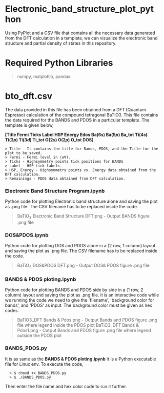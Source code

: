# Electronic_band_structure_plot_python
  Using PyPlot and a CSV file that contains all the necessary data generated from the DFT calculation in a template, we can visualize the electronic band structure and partial density of states in this repository.

# Required Python Libraries
  > numpy, matplotlib, pandas.

# bto_dft.csv
  The data provided in this file has been obtained from a DFT (Quantum Espresso) calculation  of the compound tetragonal BaTiO3.
  This file contains the data required for the BANDS and PDOS in a particular template. The template is given below,
  
**[Title	Fermi	Ticks	Label	HSP	Energy	Edos	Ba$(6s)$	Ba$(5p)$	Ba_tot	Ti$(4s)$	Ti$(3p)$	Ti$(3d)$	Ti_tot	O$(2s)$	O$(2p)$	O_tot	DOS]**

    > Title - It contains the title for Bands, PDOS, and the Title for the plot to be saved.
    > Fermi - Fermi level in (eV).
    > Ticks - Highsymmetry points tick positions for BANDS
    > Label - HSP tick labels
    > HSP, Energy - Highsymmetry points vs. Energy data obtained from the DFT calculation.
    > Remainings - PDOS data obtained from DFT calculation.
  
### Electronic Band Structure Program.ipynb
  Python code for plotting Electronic band structure alone and saving the plot as .png file. The CSV filename has to be replaced inside the code.
  > BaTiO$_3$ Electronic Band Structure DFT.png - Output BANDS figure .png file

### DOS&PDOS.ipynb
  Python code for plotting DOS and PDOS alone in a (2 row, 1 column) layout and saving the plot as .png file. The CSV filename has to be replaced inside the code.
  > BaTiO$_3$ DOS&PDOS DFT.png - Output DOS& PDOS figure .png file

### BANDS & PDOS ploting.ipynb
  Python code for plotting BANDS and PDOS side by side in a (1 row, 2 column) layout and saving the plot as .png file. It is an interactive code while we running the code we need to give the 'filename', 'background color for bands', and 'PDOS' as input. The background color must be given as hex codes.
  > BaTiO3_DFT Bands & Pdos.png - Output Bands and PDOS figure .png file where legend inside the PDOS plot
  > BaTiO3_DFT Bands & Pdos1.png - Output Bands and PDOS figure .png file where legend outside the PDOS plot

### BANDS_PDOS.py
  It is as same as the **BANDS & PDOS ploting.ipynb**
  It is a Python executable file for Linux env. To execute the code,
  
      > $ chmod +x BANDS_PDOS.py
      > $ ./BANDS_PDOS.py
  Then enter the file name and hex color code to run it further. 



  
